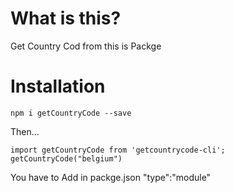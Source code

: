 # What is this?

Get Country Cod from this is Packge

# Installation
`npm i getCountryCode --save`

Then...

```
import getCountryCode from 'getcountrycode-cli';
getCountryCode("belgium")

```
 You have to Add in packge.json "type":"module"